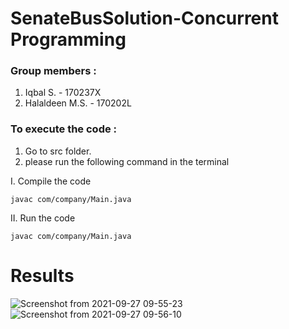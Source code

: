 # SenateBusSolution-Concurrent Programming

### Group members : 
1. Iqbal S. - 170237X
2. Halaldeen M.S. - 170202L

### To execute the code :
1. Go to src folder.
2. please run the following command in the terminal

  I. Compile the code
  ```
  javac com/company/Main.java
  ```
  II. Run the code
  ```
  javac com/company/Main.java
  ```

# Results

![Screenshot from 2021-09-27 09-55-23](https://user-images.githubusercontent.com/47121844/134847690-29525ce9-2bdc-427c-9cc2-8ba14dd031c0.png)
![Screenshot from 2021-09-27 09-56-10](https://user-images.githubusercontent.com/47121844/134847697-21e4596c-307e-46e8-b154-c43b2af1051a.png)
